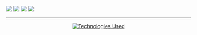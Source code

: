<!-- Statistiques : Séries de commits -->
<picture>
  <source srcset="https://raw.githubusercontent.com/thomasguinhut/thomasguinhut/main/output/stats_commits.svg#gh-dark-mode-only" media="(prefers-color-scheme: dark)">
  <img src="https://raw.githubusercontent.com/thomasguinhut/repository_name/main/output/stats_commits.svg">
</picture>

<!-- Statistiques : Langages de programmation -->
<picture>
  <source srcset="https://raw.githubusercontent.com/thomasguinhut/thomasguinhut/main/output/stats_langs.svg#gh-dark-mode-only" media="(prefers-color-scheme: dark)">
  <img src="https://raw.githubusercontent.com/thomasguinhut/repository_name/main/output/stats_langs.svg">
</picture>

<!-- Statistiques : Générales -->
<picture>
  <source srcset="https://raw.githubusercontent.com/thomasguinhut/thomasguinhut/main/output/stats_general.svg#gh-dark-mode-only" media="(prefers-color-scheme: dark)">
  <img src="https://raw.githubusercontent.com/thomasguinhut/repository_name/main/output/stats_general.svg">
</picture>

<!-- Statistiques : Visiteurs uniques -->
<picture>
  <source srcset="https://raw.githubusercontent.com/thomasguinhut/thomasguinhut/main/output/stats_recents.svg#gh-dark-mode-only" media="(prefers-color-scheme: dark)">
  <img src="https://raw.githubusercontent.com/thomasguinhut/repository_name/main/output/stats_recents.svg">
</picture>

---

<p align="center">
  <a href="https://go-skill-icons.vercel.app/">
    <img src="https://go-skill-icons.vercel.app/api/icons?i=git,github,gitlab,vscode,python,streamlit,r,postgresql,dbeaver,java,premiere,aftereffects,photoshop,lightroom,indesign,canva,aws,mistral,wordpress,latex" alt="Technologies Used" />
  </a>
</p>
